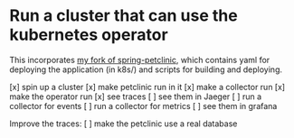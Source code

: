 # Run a cluster that can use the kubernetes operator

This incorporates [my fork of spring-petclinic](https://github.com/jessitron/spring-petclinic),
which contains yaml for deploying the application (in k8s/) and scripts for building and deploying.

[x] spin up a cluster
[x] make petclinic run in it
[x] make a collector run
[x] make the operator run
[x] see traces
  [ ] see them in Jaeger
[ ] run a collector for events
[ ] run a collector for metrics
  [ ] see them in grafana

Improve the traces:
[ ] make the petclinic use a real database
